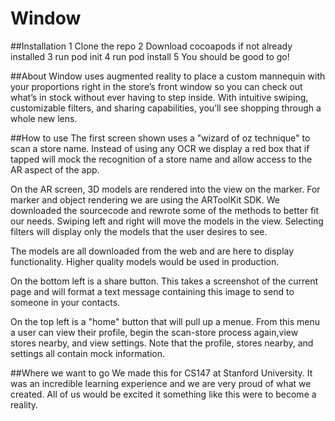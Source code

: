 # Window

##Installation
1 Clone the repo
2 Download cocoapods if not already installed
3 run pod init
4 run pod install
5 You should be good to go!

##About
Window uses augmented reality to place a custom mannequin with your proportions right in the store’s front window 
so you can check out what’s in stock without ever having to step inside. With intuitive swiping, customizable filters, 
and sharing capabilities, you’ll see shopping through a whole new lens.

##How to use
The first screen shown uses a "wizard of oz technique" to scan a store name. Instead of using any OCR we display a red box that if tapped
will mock the recognition of a store name and allow access to the AR aspect of the app. 

On the AR screen, 3D models are rendered into the view on the marker. For marker and object rendering we are using the ARToolKit SDK. We
downloaded the sourcecode and rewrote some of the methods to better fit our needs. Swiping left and right will move the models in the view.
Selecting filters will display only the models that the user desires to see.

The models are all downloaded from the web and are here to display functionality. Higher quality models would be used in production.

On the bottom left is a share button. This takes a screenshot of the current page and will format a text message containing this image
to send to someone in your contacts.

On the top left is a "home" button that will pull up a menue. From this menu a user can view their profile, begin the scan-store process
again,view stores nearby, and view settings. Note that the profile, stores nearby, and settings all contain mock information.

##Where we want to go
We made this for CS147 at Stanford University. It was an incredible learning experience and we are very proud of what we created. All of
us would be excited it something like this were to become a reality. 
